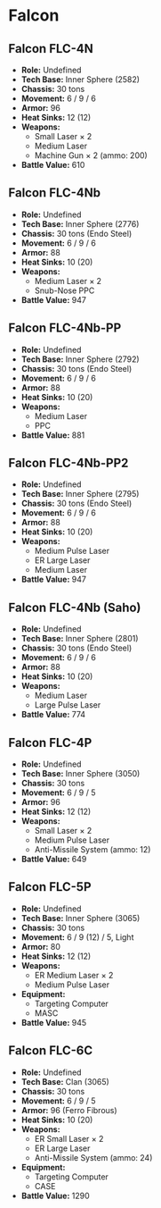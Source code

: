 # Falcon
## Falcon FLC-4N
- **Role:** Undefined
- **Tech Base:** Inner Sphere (2582)
- **Chassis:** 30 tons
- **Movement:** 6 / 9 / 6
- **Armor:** 96
- **Heat Sinks:** 12 (12)
- **Weapons:**
  - Small Laser × 2
  - Medium Laser
  - Machine Gun × 2 (ammo: 200)
- **Battle Value:** 610

## Falcon FLC-4Nb
- **Role:** Undefined
- **Tech Base:** Inner Sphere (2776)
- **Chassis:** 30 tons (Endo Steel)
- **Movement:** 6 / 9 / 6
- **Armor:** 88
- **Heat Sinks:** 10 (20)
- **Weapons:**
  - Medium Laser × 2
  - Snub-Nose PPC
- **Battle Value:** 947

## Falcon FLC-4Nb-PP
- **Role:** Undefined
- **Tech Base:** Inner Sphere (2792)
- **Chassis:** 30 tons (Endo Steel)
- **Movement:** 6 / 9 / 6
- **Armor:** 88
- **Heat Sinks:** 10 (20)
- **Weapons:**
  - Medium Laser
  - PPC
- **Battle Value:** 881

## Falcon FLC-4Nb-PP2
- **Role:** Undefined
- **Tech Base:** Inner Sphere (2795)
- **Chassis:** 30 tons (Endo Steel)
- **Movement:** 6 / 9 / 6
- **Armor:** 88
- **Heat Sinks:** 10 (20)
- **Weapons:**
  - Medium Pulse Laser
  - ER Large Laser
  - Medium Laser
- **Battle Value:** 947

## Falcon FLC-4Nb (Saho)
- **Role:** Undefined
- **Tech Base:** Inner Sphere (2801)
- **Chassis:** 30 tons (Endo Steel)
- **Movement:** 6 / 9 / 6
- **Armor:** 88
- **Heat Sinks:** 10 (20)
- **Weapons:**
  - Medium Laser
  - Large Pulse Laser
- **Battle Value:** 774

## Falcon FLC-4P
- **Role:** Undefined
- **Tech Base:** Inner Sphere (3050)
- **Chassis:** 30 tons
- **Movement:** 6 / 9 / 5
- **Armor:** 96
- **Heat Sinks:** 12 (12)
- **Weapons:**
  - Small Laser × 2
  - Medium Pulse Laser
  - Anti-Missile System (ammo: 12)
- **Battle Value:** 649

## Falcon FLC-5P
- **Role:** Undefined
- **Tech Base:** Inner Sphere (3065)
- **Chassis:** 30 tons
- **Movement:** 6 / 9 (12) / 5, Light
- **Armor:** 80
- **Heat Sinks:** 12 (12)
- **Weapons:**
  - ER Medium Laser × 2
  - Medium Pulse Laser
- **Equipment:**
  - Targeting Computer
  - MASC
- **Battle Value:** 945

## Falcon FLC-6C
- **Role:** Undefined
- **Tech Base:** Clan (3065)
- **Chassis:** 30 tons
- **Movement:** 6 / 9 / 5
- **Armor:** 96 (Ferro Fibrous)
- **Heat Sinks:** 10 (20)
- **Weapons:**
  - ER Small Laser × 2
  - ER Large Laser
  - Anti-Missile System (ammo: 24)
- **Equipment:**
  - Targeting Computer
  - CASE
- **Battle Value:** 1290

